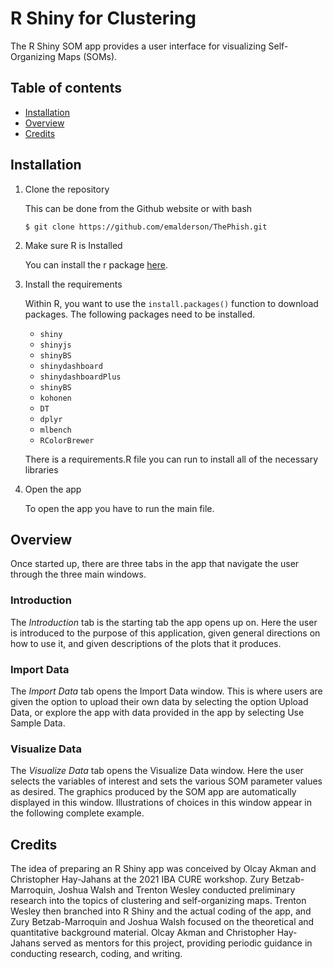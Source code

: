 # R Shiny for Clustering

The R Shiny SOM app provides a user interface for visualizing Self-Organizing Maps (SOMs).

## Table of contents

* [Installation](#installation)
* [Overview](#overview)
* [Credits](#credits)

## Installation

 1. Clone the repository

    This can be done from the Github website or with bash
	```    
	$ git clone https://github.com/emalderson/ThePhish.git
	```
   
 2. Make sure R is Installed

    You can install the r package [here](https://www.r-project.org/).

 3. Install the requirements

    Within R, you want to use the `install.packages()` function to download packages. The following packages need to be installed.

     - `shiny`
     - `shinyjs`
     - `shinyBS`
     - `shinydashboard`
     - `shinydashboardPlus`
     - `shinyBS`
     - `kohonen`
     - `DT`
     - `dplyr`
     - `mlbench`
     - `RColorBrewer`

    There is a requirements.R file you can run to install all of the necessary libraries

 4. Open the app

    To open the app you have to run the main file. 

## Overview

Once started up, there are three tabs in the app that navigate the user through the three main windows.

### Introduction

The *Introduction* tab is the starting tab the app opens up on. Here the user is introduced to the purpose of this application, given general directions on how to use it, and given descriptions of the plots that it produces.

### Import Data

The *Import Data* tab opens the Import Data window. This is where users are given the option to upload their own data by selecting the option Upload Data, or explore the app with data provided in the app by selecting Use Sample Data.

### Visualize Data

The *Visualize Data* tab opens the Visualize Data window. Here the user selects the variables of interest and sets the various SOM parameter values as desired. The graphics produced by the SOM app are automatically displayed in this window. Illustrations of choices in this window appear in the following complete example.

## Credits

The idea of preparing an R Shiny app was conceived by Olcay Akman and Christopher Hay-Jahans at the 2021 IBA CURE workshop. Zury Betzab-Marroquin, Joshua Walsh and Trenton Wesley conducted preliminary research into the topics of clustering and self-organizing maps. Trenton Wesley then branched into R Shiny and the actual coding of the app, and Zury Betzab-Marroquin and Joshua Walsh focused on the theoretical and quantitative background material. Olcay Akman and Christopher Hay-Jahans served as mentors for this project, providing periodic guidance in conducting research, coding, and writing.
